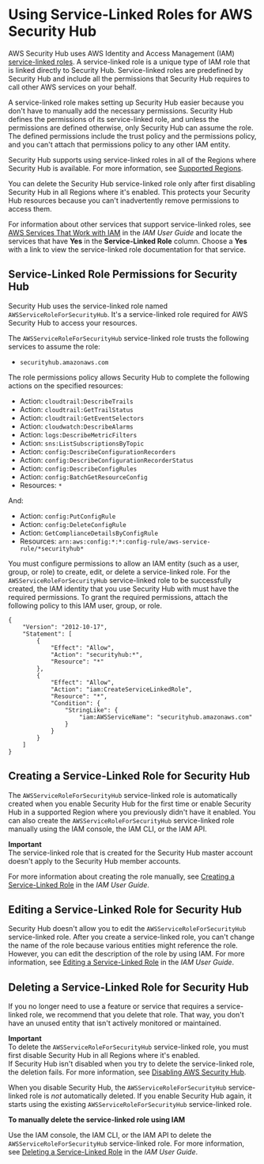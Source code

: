 # Using Service\-Linked Roles for AWS Security Hub<a name="using-service-linked-roles"></a>

AWS Security Hub uses AWS Identity and Access Management \(IAM\) [service\-linked roles](https://docs.aws.amazon.com/IAM/latest/UserGuide/id_roles_terms-and-concepts.html#iam-term-service-linked-role)\. A service\-linked role is a unique type of IAM role that is linked directly to Security Hub\. Service\-linked roles are predefined by Security Hub and include all the permissions that Security Hub requires to call other AWS services on your behalf\. 

A service\-linked role makes setting up Security Hub easier because you don't have to manually add the necessary permissions\. Security Hub defines the permissions of its service\-linked role, and unless the permissions are defined otherwise, only Security Hub can assume the role\. The defined permissions include the trust policy and the permissions policy, and you can't attach that permissions policy to any other IAM entity\.

Security Hub supports using service\-linked roles in all of the Regions where Security Hub is available\. For more information, see [Supported Regions](securityhub-regions.md)\.

You can delete the Security Hub service\-linked role only after first disabling Security Hub in all Regions where it's enabled\. This protects your Security Hub resources because you can't inadvertently remove permissions to access them\.

For information about other services that support service\-linked roles, see [AWS Services That Work with IAM](https://docs.aws.amazon.com/IAM/latest/UserGuide/reference_aws-services-that-work-with-iam.html) in the *IAM User Guide* and locate the services that have **Yes** in the **Service\-Linked Role** column\. Choose a **Yes** with a link to view the service\-linked role documentation for that service\.

## Service\-Linked Role Permissions for Security Hub<a name="slr-permissions"></a>

Security Hub uses the service\-linked role named `AWSServiceRoleForSecurityHub`\. It's a service\-linked role required for AWS Security Hub to access your resources\.

The `AWSServiceRoleForSecurityHub` service\-linked role trusts the following services to assume the role:
+ `securityhub.amazonaws.com`

The role permissions policy allows Security Hub to complete the following actions on the specified resources:
+ Action: `cloudtrail:DescribeTrails` 
+ Action: `cloudtrail:GetTrailStatus` 
+ Action: `cloudtrail:GetEventSelectors` 
+ Action: `cloudwatch:DescribeAlarms` 
+ Action: `logs:DescribeMetricFilters` 
+ Action: `sns:ListSubscriptionsByTopic` 
+ Action: `config:DescribeConfigurationRecorders` 
+ Action: `config:DescribeConfigurationRecorderStatus` 
+ Action: `config:DescribeConfigRules` 
+ Action: `config:BatchGetResourceConfig` 
+ Resources: `*` 

And:
+ Action: `config:PutConfigRule`
+ Action: `config:DeleteConfigRule`
+ Action: `GetComplianceDetailsByConfigRule`
+ Resources: `arn:aws:config:*:*:config-rule/aws-service-rule/*securityhub*`

You must configure permissions to allow an IAM entity \(such as a user, group, or role\) to create, edit, or delete a service\-linked role\. For the `AWSServiceRoleForSecurityHub` service\-linked role to be successfully created, the IAM identity that you use Security Hub with must have the required permissions\. To grant the required permissions, attach the following policy to this IAM user, group, or role\.

```
{
    "Version": "2012-10-17",
    "Statement": [
        {
            "Effect": "Allow",
            "Action": "securityhub:*",
            "Resource": "*"    
        },
        {
            "Effect": "Allow",
            "Action": "iam:CreateServiceLinkedRole",
            "Resource": "*",
            "Condition": {
                "StringLike": {
                    "iam:AWSServiceName": "securityhub.amazonaws.com"
                }
            }
        }
    ]
}
```

## Creating a Service\-Linked Role for Security Hub<a name="create-slr"></a>

The `AWSServiceRoleForSecurityHub` service\-linked role is automatically created when you enable Security Hub for the first time or enable Security Hub in a supported Region where you previously didn't have it enabled\. You can also create the `AWSServiceRoleForSecurityHub` service\-linked role manually using the IAM console, the IAM CLI, or the IAM API\. 

**Important**  
The service\-linked role that is created for the Security Hub master account doesn't apply to the Security Hub member accounts\.

For more information about creating the role manually, see [Creating a Service\-Linked Role](https://docs.aws.amazon.com/IAM/latest/UserGuide/using-service-linked-roles.html#create-service-linked-role) in the *IAM User Guide*\.

## Editing a Service\-Linked Role for Security Hub<a name="edit-slr"></a>

Security Hub doesn't allow you to edit the `AWSServiceRoleForSecurityHub` service\-linked role\. After you create a service\-linked role, you can't change the name of the role because various entities might reference the role\. However, you can edit the description of the role by using IAM\. For more information, see [Editing a Service\-Linked Role](https://docs.aws.amazon.com/IAM/latest/UserGuide/using-service-linked-roles.html#edit-service-linked-role) in the *IAM User Guide*\.

## Deleting a Service\-Linked Role for Security Hub<a name="delete-slr"></a>

If you no longer need to use a feature or service that requires a service\-linked role, we recommend that you delete that role\. That way, you don't have an unused entity that isn't actively monitored or maintained\. 

**Important**  
To delete the `AWSServiceRoleForSecurityHub` service\-linked role, you must first disable Security Hub in all Regions where it's enabled\.  
If Security Hub isn't disabled when you try to delete the service\-linked role, the deletion fails\. For more information, see [Disabling AWS Security Hub](securityhub-disable.md)\.

When you disable Security Hub, the `AWSServiceRoleForSecurityHub` service\-linked role is *not* automatically deleted\. If you enable Security Hub again, it starts using the existing `AWSServiceRoleForSecurityHub` service\-linked role\.

**To manually delete the service\-linked role using IAM**

Use the IAM console, the IAM CLI, or the IAM API to delete the `AWSServiceRoleForSecurityHub` service\-linked role\. For more information, see [Deleting a Service\-Linked Role](https://docs.aws.amazon.com/IAM/latest/UserGuide/using-service-linked-roles.html#delete-service-linked-role) in the *IAM User Guide*\.